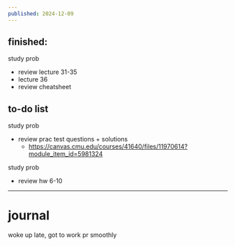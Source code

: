 ```yaml
---
published: 2024-12-09
---
```

## finished:


study prob 
- review lecture 31-35
- lecture 36
- review cheatsheet
## to-do list

study prob 
- review prac test questions + solutions
	- https://canvas.cmu.edu/courses/41640/files/11970614?module_item_id=5981324

study prob 
- review hw 6-10

---
# journal

woke up late, got to work pr smoothly 